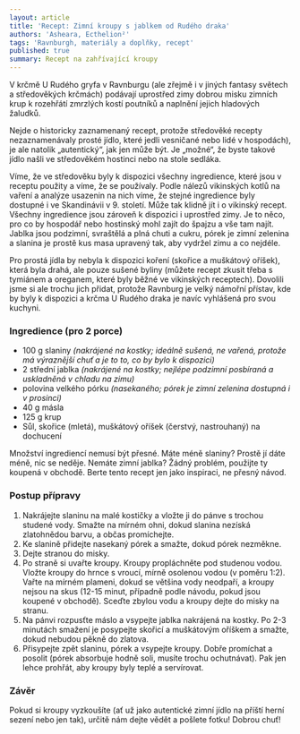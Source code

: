 ```yaml
---
layout: article
title: 'Recept: Zimní kroupy s jablkem od Rudého draka'
authors: 'Asheara, Ecthelion²'
tags: 'Ravnburgh, materiály a doplňky, recept'
published: true
summary: Recept na zahřívající kroupy
---
```

V krčmě U Rudého gryfa v Ravnburgu (ale zřejmě i v jiných fantasy světech a středověkých krčmách) podávají uprostřed zimy dobrou misku zimních krup k rozehřátí zmrzlých kostí poutníků a naplnění jejich hladových žaludků.

Nejde o historicky zaznamenaný recept, protože středověké recepty nezaznamenávaly prosté jídlo, které jedli vesničané nebo lidé v hospodách), je ale natolik „autentický“, jak jen může být. Je „možné“, že byste takové jídlo našli ve středověkém hostinci nebo na stole sedláka. 

Víme, že ve středověku byly k dispozici všechny ingredience, které jsou v receptu použity a víme, že se používaly. Podle nálezů vikinských kotlů na vaření a analýze usazenin na nich víme, že stejné ingredience byly dostupné i ve Skandinávii v 9. století. Může tak klidně jít i o vikinský recept. Všechny ingredience jsou zároveň k dispozici i uprostřed zimy. Je to něco, pro co by hospodář nebo hostinský mohl zajít do špajzu a vše tam najít. Jablka jsou podzimní, svraštělá a plná chuti a cukru, pórek je zimní zelenina a slanina je prostě kus masa upravený tak, aby vydržel zimu a co nejdéle. 

Pro prostá jídla by nebyla k dispozici koření (skořice a muškátový oříšek), která byla drahá, ale pouze sušené byliny (můžete recept zkusit třeba s tymiánem a oreganem, které byly běžné ve vikinských receptech). Dovolili jsme si ale trochu jich přidat, protože Ravnburg je velký námořní přístav, kde by byly k dispozici a krčma U Rudého draka je navíc vyhlášená pro svou kuchyni.

### Ingredience (pro 2 porce)
-	100 g slaniny _(nakrájené na kostky; ideálně sušená, ne vařená, protože má výraznější chuť a je to to, co by bylo k dispozici)_
-	2 střední jablka _(nakrájené na kostky; nejlépe podzimní posbíraná a uskladněná v chladu na zimu)_
-	polovina velkého pórku _(nasekaného; pórek je zimní zelenina dostupná i v prosinci)_
-	40 g másla
-	125 g krup
-	Sůl, skořice (mletá), muškátový oříšek (čerstvý, nastrouhaný) na dochucení

Množství ingrediencí nemusí být přesné. Máte méně slaniny? Prostě jí dáte méně, nic se neděje. Nemáte zimní jablka? Žádný problém, použijte ty koupená v obchodě. Berte tento recept jen jako inspiraci, ne přesný návod.

### Postup přípravy
1.	Nakrájejte slaninu na malé kostičky a vložte ji do pánve s trochou studené vody. Smažte na mírném ohni, dokud slanina nezíská zlatohnědou barvu, a občas promíchejte.
2.	Ke slanině přidejte nasekaný pórek a smažte, dokud pórek nezměkne.
3.	Dejte stranou do misky.
4.	Po straně si uvařte kroupy. Kroupy propláchněte pod studenou vodou. Vložte kroupy do hrnce s vroucí, mírně osolenou vodou (v poměru 1:2). Vařte na mírném plameni, dokud se většina vody neodpaří, a kroupy nejsou na skus (12-15 minut, případně podle návodu, pokud jsou koupené v obchodě). Sceďte zbylou vodu a kroupy dejte do misky na stranu.
5.	Na pánvi rozpusťte máslo a vsypejte jablka nakrájená na kostky. Po 2-3 minutách smažení je posypejte skořicí a muškátovým oříškem a smažte, dokud nebudou pěkně do zlatova. 
6.	Přisypejte zpět slaninu, pórek a vsypejte kroupy. Dobře promíchat a posolit (pórek absorbuje hodně soli, musíte trochu ochutnávat). Pak jen lehce prohřát, aby kroupy byly teplé a servírovat.

### Závěr
Pokud si kroupy vyzkoušíte (ať už jako autentické zimní jídlo na příští herní sezení nebo jen tak), určitě nám dejte vědět a pošlete fotku! Dobrou chuť!
